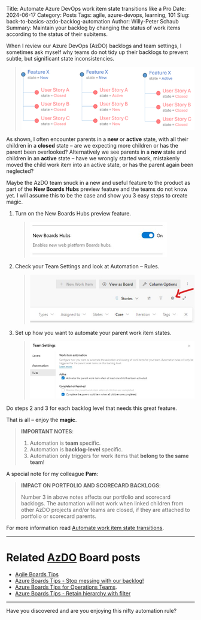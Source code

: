 Title: Automate Azure DevOps work item state transitions like a Pro
Date: 2024-06-17
Category: Posts 
Tags: agile, azure-devops, learning, 101
Slug: back-to-basics-azdo-backlog-automation
Author: Willy-Peter Schaub
Summary: Maintain your backlog by changing the status of work items according to the status of their subitems.

When I review our Azure DevOps (AzDO) backlogs and team settings, I sometimes ask myself why teams do not tidy up their backlogs to prevent subtle, but significant state inconsistencies. 

> ![Anomalies](/images/back-to-basics-azdo-backlog-automation-0.png)

As shown, I often encounter parents in a **new** or **active** state, with all their children in a **closed** state – are we expecting more children or has the parent been overlooked? Alternatively we see parents in a **new** state and children in an **active** state – have we wrongly started work, mistakenly moved the child work item into an active state, or has the parent again been neglected?

Maybe the AzDO team snuck in a new and useful feature to the product as part of the **New Boards Hubs** preview feature and the teams do not know yet. I will assume this to be the case and show you 3 easy steps to create magic.  

1. Turn on the New Boards Hubs preview feature.

    > ![New Board](/images/back-to-basics-azdo-backlog-automation-1.jpg)

2. Check your Team Settings and look at Automation – Rules.

    > ![Settings](/images/back-to-basics-azdo-backlog-automation-2.jpg)

3. Set up how you want to automate your parent work item states.  

    > ![Automation](/images/back-to-basics-azdo-backlog-automation-3.jpg)

Do steps 2 and 3 for each backlog level that needs this great feature.  

That is all – enjoy the **magic**.

>
> **IMPORTANT NOTES**:
>
> 1. Automation is **team** specific.
> 2. Automation is **backlog-level** specific.
> 3. Automation only triggers for work items that **belong to the same team**!
>

A special note for my colleague **Pam**:

>
> **IMPACT ON PORTFOLIO AND SCORECARD BACKLOGS**:
>
> Number 3 in above notes affects our portfolio and scorecard backlogs. The automation will not work when linked children from other AzDO projects and/or teams are closed, if they are attached to portfolio or scorecard parents.
>

For more information read [Automate work item state transitions](https://learn.microsoft.com/en-us/azure/devops/boards/backlogs/automate-work-item-state-transitions?view=azure-devops).

---

# Related [AzDO](https://azure.microsoft.com/en-us/products/devops) Board posts

- [Agile Boards Tips](/agile-boards-tips.html)
- [Azure Boards Tips - Stop messing with our backlog!](/azure-boards-tips-stop-messing-with-our-backlog.html)
- [Azure Boards Tips for Operations Teams](/azure-boards-tips-operations-team.html).
- [Azure Boards Tips - Retain hierarchy with filter](/azure-boards-tips-retain-hierarchy-with-filter.html)

---

Have you discovered and are you enjoying this nifty automation rule?

